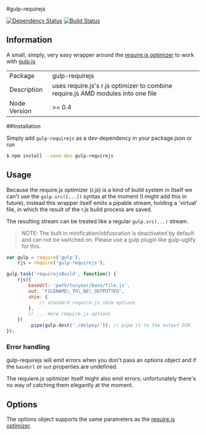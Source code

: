 #gulp-requirejs

[![Dependency Status](https://david-dm.org/vitalyzotov/gulp-requirejs.svg)](https://david-dm.org/vitalyzotov/gulp-requirejs)
[![Build Status](https://travis-ci.org/vitalyzotov/gulp-requirejs.png?branch=master)](https://travis-ci.org/vitalyzotov/gulp-requirejs)

## Information

A small, simply, very easy wrapper around the [require.js optimizer](https://github.com/jrburke/r.js) to work with [gulp.js](https://github.com/gulpjs/gulp)

<table>
<tr> 
<td>Package</td><td>gulp-requirejs</td>
</tr>
<tr>
<td>Description</td>
<td>uses require.js's r.js optimizer to combine require.js AMD modules into one file</td>
</tr>
<tr>
<td>Node Version</td>
<td>>= 0.4</td>
</tr>
</table>


##Installation

Simply add `gulp-requirejs` as a dev-dependency in your package.json or run

```bash
$ npm install --save-dev gulp-requirejs
```

## Usage

Because the require.js optimizer (_r.js_) is a kind of build system in itself we can't use the `gulp.src([...])` syntax at the moment (I might add this in future), instead this wrapper itself emits a pipable stream, holding a 'virtual' file, in which the result of the r.js build process are saved.
  
The resulting stream can be treated like a regular `gulp.src(...)` stream.

>NOTE: The built in minification/obfuscation is deactivated by default and can not be switched on. Please use a gulp plugin like gulp-uglify for this.

```javascript
var gulp = require('gulp'),
    rjs = require('gulp-requirejs');

gulp.task('requirejsBuild', function() {
    rjs({
        baseUrl: 'path/to/your/base/file.js',
        out: 'FILENAME\_TO\_BE\_OUTPUTTED',
        shim: {
            // standard require.js shim options
        },
        // ... more require.js options
    })
        .pipe(gulp.dest('./delpoy/')); // pipe it to the output DIR
});
```

### Error handling

gulp-requirejs will emit errors when you don't pass an options object and if the `baseUrl` or `out` properties are undefined. 
  
The requiere.js optimizer itself might also emit errors; unfortunately there's no way of catching them elegantly at the moment. 


## Options

The options object supports the same parameters as the [require.js optimizer](https://github.com/jrburke/r.js).

